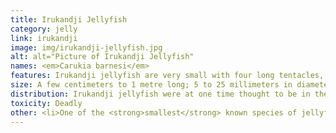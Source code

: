 ```yaml
---
title: Irukandji Jellyfish
category: jelly
link: irukandji
image: img/irukandji-jellyfish.jpg
alt: alt="Picture of Irukandji Jellyfish"
names: <em>Carukia barnesi</em>
features: Irukandji jellyfish are very small with four long tentacles, which range in length from just a few centimeters up to 1 metre (3.3 ft) in length. The stingers (nematocysts) are in clumps, appearing as rings of small red dots around the bell and along the tentacles.
size: A few centimeters to 1 metre long; 5 to 25 millimeters in diameter.
distribution: Irukandji jellyfish were at one time thought to be in the northern waters of Australia only. Since then, the species has been found in waters as far north as the British Isles, Japan, and the Florida coast of the United States.
toxicity: Deadly
other: <li>One of the <strong>smallest</strong> known species of jellyfish.</li><li>Irukandji has stingers not only on its tentacles but also on its bell. Although its venom does not kill as quickly as the box jellyfish, the Irukandji jellyfish is known as the <strong>most toxic jellyfish</strong> in the world.</li>
---
```

